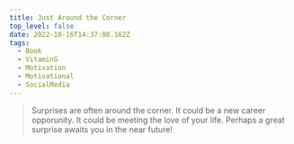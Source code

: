 ```yaml
---
title: Just Around the Corner
top_level: false
date: 2022-10-16T14:37:08.162Z
tags:
  - Book
  - VitaminG
  - Motivation
  - Motivational
  - SocialMedia
---
```

> Surprises are often around the corner. It could be a new career opporunity. It could be meeting the love of your life. Perhaps a great surprise awaits you in the near future!